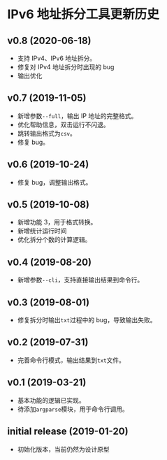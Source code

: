 # IPv6 地址拆分工具更新历史

## v0.8 (2020-06-18)

- 支持 IPv4、IPv6 地址拆分。
- 修复对 IPv4 地址拆分时出现的 bug
- 输出优化

## v0.7 (2019-11-05)

- 新增参数`--full`，输出 IP 地址的完整格式。
- 优化帮助信息，双击运行不闪退。
- 跳转输出格式为`csv`。
- 修复 bug。

## v0.6 (2019-10-24)

- 修复 bug，调整输出格式。

## v0.5 (2019-10-08)

- 新增功能 3，用于格式转换。
- 新增统计运行时间
- 优化拆分个数的计算逻辑。

## v0.4 (2019-08-20)

- 新增参数`--cli`，支持直接输出结果到命令行。

## v0.3 (2019-08-01)

- 修复拆分时输出`txt`过程中的 bug，导致输出失败。

## v0.2 (2019-07-31)

- 完善命令行模式，输出结果到`txt`文件。

## v0.1 (2019-03-21)

- 基本功能的逻辑已实现。
- 待添加`argparse`模块，用于命令行调用。

## initial release (2019-01-20)

- 初始化版本，当前仍然为设计原型